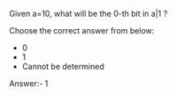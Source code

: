 Given a=10, what will be the 0-th bit in a|1 ?

Choose the correct answer from below:
* 0
* 1
* Cannot be determined

Answer:- 1